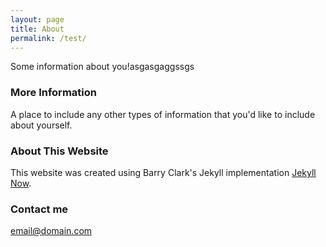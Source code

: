 ```yaml
---
layout: page
title: About
permalink: /test/
---
```


Some information about you!asgasgaggssgs

### More Information

A place to include any other types of information that you'd like to include about yourself.

### About This Website
This website was created using Barry Clark's Jekyll implementation [Jekyll Now](https://github.com/barryclark/jekyll-now). 

### Contact me

[email@domain.com](mailto:email@domain.com)
